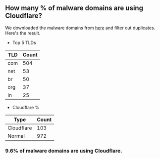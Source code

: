 ## How many % of malware domains are using Cloudflare?


We downloaded the malware domains from [here](https://urlhaus.abuse.ch) and filter out duplicates.
Here's the result.


[//]: # (start replacement)


- Top 5 TLDs

| TLD | Count |
| --- | --- |
| com | 504 |
| net | 53 |
| br | 50 |
| org | 37 |
| in | 25 |


- Cloudflare %

| Type | Count |
| --- | --- |
| Cloudflare | 103 |
| Normal | 972 |


### 9.6% of malware domains are using Cloudflare.
